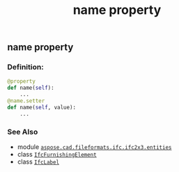 ﻿---
title: name property
second_title: Aspose.CAD for Python via .NET API References
description: 
type: docs
weight: 80
url: /python-net/aspose.cad.fileformats.ifc.ifc2x3.entities/ifcfurnishingelement/name/
is_root: false
---

## name property

### Definition:
```python
@property
def name(self):
    ...
@name.setter
def name(self, value):
    ...
```

### See Also
* module [`aspose.cad.fileformats.ifc.ifc2x3.entities`](../../)
* class [`IfcFurnishingElement`](/cad/python-net/aspose.cad.fileformats.ifc.ifc2x3.entities/ifcfurnishingelement)
* class [`IfcLabel`](/cad/python-net/aspose.cad.fileformats.ifc.ifc2x3.types/ifclabel)
